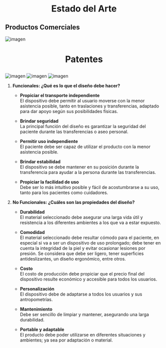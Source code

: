 # <p align="center"> Estado del Arte </p>
## Productos Comerciales ##
![imagen](https://i.postimg.cc/kD3cWVGf/Gr-fico-Tabla-Comparativa-Problemas-y-Soluciones-T-tulos-Minimalista-Moderno-Sencillo-Azul.png)
# <p align="center"> Patentes </p>
![imagen](https://i.postimg.cc/Dzzn96Pk/Gr-fico-Tabla-Comparativa-Problemas-y-Soluciones-T-tulos-Minimalista-Moderno-Sencillo-Azul-1.png)
![imagen]()
![imagen]()

1. **Funcionales: ¿Qué es lo que el diseño debe hacer?**

   * **Propiciar el transporte independiente**  
     El dispositivo debe permitir al usuario moverse con la menor asistencia posible, tanto en traslaciones y transferencias, adaptado para dar apoyo según sus posibilidades físicas.

   * **Brindar seguridad**  
     La principal función del diseño es garantizar la seguridad del paciente durante las transferencias o aseo personal.

   * **Permitir uso independiente**  
     El paciente debe ser capaz de utilizar el producto con la menor asistencia posible.

   * **Brindar estabilidad**  
     El dispositivo se debe mantener en su posición durante la transferencia para ayudar a la persona durante las transferencias.

   * **Propiciar la facilidad de uso**  
     Debe ser lo más intuitivo posible y fácil de acostumbrarse a su uso, tanto para los pacientes como cuidadores.

2. **No Funcionales: ¿Cuáles son las propiedades del diseño?**

   * **Durabilidad**   
     El material seleccionado debe asegurar una larga vida útil y resistencia a los diferentes ambientes a los que va a estar expuesto.

   * **Comodidad**  
     El material seleccionado debe resultar cómodo para el paciente, en especial si va a ser un dispositivo de uso prolongado; debe tener en cuenta la integridad de la piel y evitar ocasionar lesiones por presión. Se considera que debe ser ligero, tener superficies antideslizantes, un diseño ergonómico, entre otros.

   * **Costo**  
     El costo de producción debe propiciar que el precio final del dispositivo resulte económico y accesible para todos los usuarios.

   * **Personalización**  
     El dispositivo debe de adaptarse a todos los usuarios y sus antropometrías.

   * **Mantenimiento**  
     Debe ser sencillo de limpiar y mantener, asegurando una larga durabilidad.

   * **Portable y adaptable**   
     El producto debe poder utilizarse en diferentes situaciones y ambientes; ya sea por adaptación o material.

     
